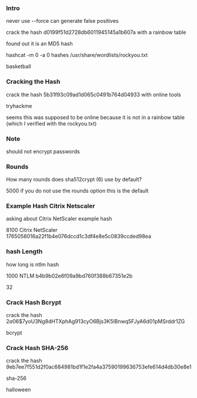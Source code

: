 ### Intro

never use --force can generate false positives

crack the hash d0199f51d2728db6011945145a1b607a with a rainbow table

found out it is an MD5 hash

hashcat -m 0 -a 0 hashes /usr/share/wordlists/rockyou.txt

basketball

### Cracking the Hash

crack the hash 5b31f93c09ad1d065c0491b764d04933 with online tools

tryhackme

seems this was supposed to be online because it is not in a rainbow table (which I verified with the rockyou.txt)

### Note

should not encrypt passwords 

### Rounds

How many rounds does sha512crypt ($6$) use by default?

5000 if you do not use the rounds option this is the default

### Example Hash Citrix Netscaler

asking about Citrix NetScaler example hash

8100 	Citrix NetScaler 	1765058016a22f1b4e076dccd1c3df4e8e5c0839ccded98ea 

### hash Length

how long is ntlm hash

1000 	NTLM 	b4b9b02e6f09a9bd760f388b67351e2b

32

### Crack Hash Bcrypt

crack the hash $2a$06$7yoU3Ng8dHTXphAg913cyO6Bjs3K5lBnwq5FJyA6d01pMSrddr1ZG

bcrypt

### Crack Hash SHA-256

crack the hash 9eb7ee7f551d2f0ac684981bd1f1e2fa4a37590199636753efe614d4db30e8e1

sha-256

halloween
